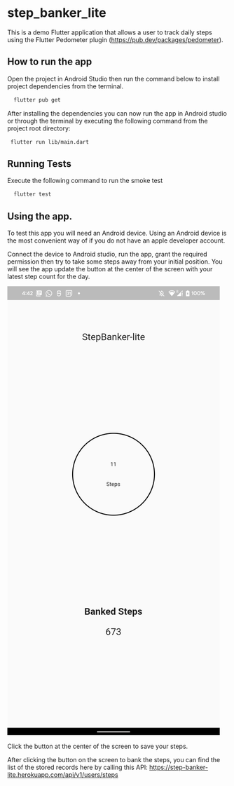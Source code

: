 # step_banker_lite

This is a demo Flutter application that allows a user to track daily steps using the Flutter Pedometer plugin (https://pub.dev/packages/pedometer).

## How to run the app
Open the project in Android Studio then run the command below to install project dependencies from the terminal.

```bash
  flutter pub get
```

After installing the dependencies you can now run the app in Android studio or through the terminal by executing the following command from the project root directory:

```bash
 flutter run lib/main.dart
```

## Running Tests

Execute the following command to run the smoke test

```bash
  flutter test
```

## Using the app.

To test this app you will need an Android device. Using an Android device is the most convenient way of
if you do not have an apple developer account.

Connect the device to Android studio, run the app, grant the required permission then try to take some steps away from your initial position.
You will see the app update the button at the center of the screen with your latest step count for the day.

![App Screenshot](/images/app_screenshot.png)

Click the button at the center of the screen to save your steps.

After clicking the button on the screen to bank the steps, you can find the list of the stored records here by calling this API: https://step-banker-lite.herokuapp.com/api/v1/users/steps